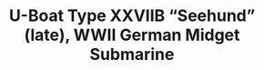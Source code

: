 ---
layout: product
title: "U-Boat Type XXVIIB “Seehund” (late), WWII German Midget Submarine                                "
price: "2000" 
desc: "Maketa"
img_path: "/assets/img/ICM S.007.webp"
brand: "N/A"
available: true
special_offer: false
new: false
soon: false
cat: "010000"
subcat: "013600"
subsubcat: "0N/A"
sifra: "ICM S.007"
popular: false
spec: false
---